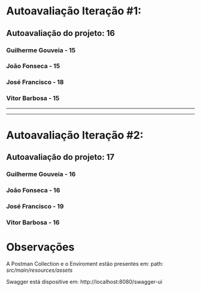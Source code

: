# Autoavaliação Iteração #1:

## Autoavaliação do projeto: 16

### Guilherme Gouveia - 15

### João Fonseca - 15

### José Francisco - 18 

### Vitor Barbosa - 15


____________________________________________
____________________________________________

# Autoavaliação Iteração #2:

## Autoavaliação do projeto: 17

### Guilherme Gouveia - 16

### João Fonseca - 16

### José Francisco - 19

### Vitor Barbosa - 16


# Observações #
A Postman Collection e o Enviroment estão presentes em:
path: *src/main/resources/assets*


Swagger está dispositive em:
http://localhost:8080/swagger-ui
